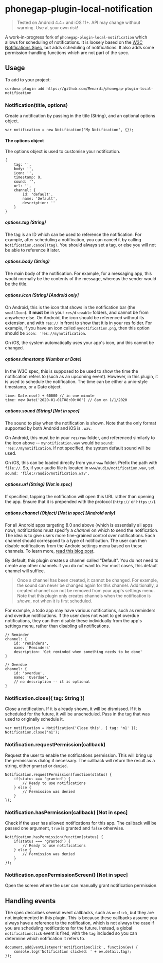 
# phonegap-plugin-local-notification

> Tested on Android 4.4+ and iOS 11+. API may change without warning. Use at your own risk!

A work-in-progress fork of `phonegap-plugin-local-notification` which allows for scheduling of notifications. It is loosely based on the [W3C Notifications Spec](https://www.w3.org/TR/notifications/), but adds scheduling of notifications. It also adds some permission-handling functions which are not part of the spec.

## Usage

To add to your project:

```
cordova plugin add https://github.com/Menardi/phonegap-plugin-local-notification
```

### Notification(title, options)

Create a notification by passing in the title (String), and an optional options object.

```
var notification = new Notification('My Notification', {});
```

#### The options object

The options object is used to customise your notification.

```
{
    tag: '',
    body: '',
    icon: '',
    timestamp: 0,
    sound: '',
    url: '',
    channel: {
        id: 'default',
        name: 'Default',
        description: ''
    }
}
```

##### options.tag (String)

The tag is an ID which can be used to reference the notification. For example, after scheduling a notification, you can cancel it by calling `Notification.cancel(tag)`. You should always set a tag, or else you will not be able to reference it later.

##### options.body (String)

The main body of the notification. For example, for a messaging app, this would normally be the contents of the message, whereas the sender would be the title.

##### options.icon (String) [Android only]

On Android, this is the icon that shows in the notification bar (the `smallIcon`). It **must** be in your `res/drawable` folders, and cannot be from anywhere else. On Android, the icon should be referenced without its extension, and with `res://` in front to show that it is in your res folder. For example, if you have an icon called `mynotification.png`, then this option should be `icon: 'res://mynotification`.

On iOS, the system automatically uses your app's icon, and this cannot be changed.

##### options.timestamp (Number or Date)

In the W3C spec, this is supposed to be used to show the time the notification refers to (such as an upcoming event). However, in this plugin, it is used to schedule the notification. The time can be either a unix-style timestamp, or a Date object.

```
time: Date.now() + 60000 // in one minute
time: new Date('2020-01-01T08:00:00') // 8am on 1/1/2020
```

##### options.sound (String) [Not in spec]

The sound to play when the notification is shown. Note that the only format supported by both Android and iOS is `.wav`.

On Android, this must be in your `res/raw` folder, and referenced similarly to the icon above -- `mynotification.wav` would be `sound: 'res://mynotification`. If not specified, the system default sound will be used.

On iOS, this can be loaded directly from your `www` folder. Prefix the path with `file://`. So, if your audio file is located in `www/audio/notification.wav`, set `sound: 'file://audio/notification.wav'`.

##### options.url (String) [Not in spec]

If specified, tapping the notification will open this URL rather than opening the app. Ensure that it is prepended with the protocol (`http://` or `https://`).

##### options.channel (Object) [Not in spec] [Android only]
For all Android apps targeting 8.0 and above (which is essentially all apps now), notifications must specify a _channel_ on which to send the notification. The idea is to give users more fine-grained control over notifications. Each channel should correspond to a type of notification. The user can then disable notifications from the Android settings menu based on these channels. To learn more, [read this blog post](https://medium.com/exploring-android/exploring-android-o-notification-channels-94cd274f604c).

By default, this plugin creates a channel called "Default". You do not need to create any other channels if you do not want to. For most cases, this default channel will suffice.

> Once a channel has been created, it cannot be changed. For example, the sound can never be changed again for this channel. Additionally, a created channel can not be removed from your app's settings menu. Note that this plugin only creates channels when the notification is _shown_, not when it is first scheduled.

For example, a todo app may have various notifications, such as reminders and overdue notifications. If the user does not want to get overdue notifications, they can then disable these individually from the app's settings menu, rather than disabling all notifications.

```
// Reminder
channel: {
    id: 'reminders',
    name: 'Reminders'
    description: 'Get reminded when something needs to be done'
}

// Overdue
channel: {
    id: 'overdue',
    name: 'Overdue',
    // no description -- it is optional
}
```

### Notification.close({ tag: String })

Close a notification. If it is already shown, it will be dismissed. If it is scheduled for the future, it will be unscheduled. Pass in the tag that was used to originally schedule it.

```
var notification = Notification('Close this', { tag: 'n1' });
Notification.close('n1');
```

### Notification.requestPermission(callback)

Request the user to enable the notifications permission. This will bring up the permissions dialog if necessary. The callback will return the result as a string, either `granted` or `denied`.

```
Notification.requestPermission(function(status) {
    if(status === 'granted') {
        // Ready to use notifications
    } else {
        // Permission was denied
    }
});
```

### Notification.hasPermission(callback) [Not in spec]

Check if the user has allowed notifications for this app. The callback will be passed one argument, `true` is granted and `false` otherwise.

```
Notification.hasPermission(function(status) {
    if(status === 'granted') {
        // Ready to use notifications
    } else {
        // Permission was denied
    }
});
```

### Notification.openPermissionScreen() [Not in spec]

Open the screen where the user can manually grant notification permission.

## Handling events

The spec describes several event callbacks, such as `onclick`, but they are not implemented in this plugin. This is because these callbacks assume you always have a reference to the notification, which is not always the case if you are scheduling notifications for the future. Instead, a global `notificationclick` event is fired, with the `tag` included so you can determine which notification it refers to.

```
document.addEventListener('notificationclick', function(ev) {
    console.log('Notification clicked: ' + ev.detail.tag);
});
```
